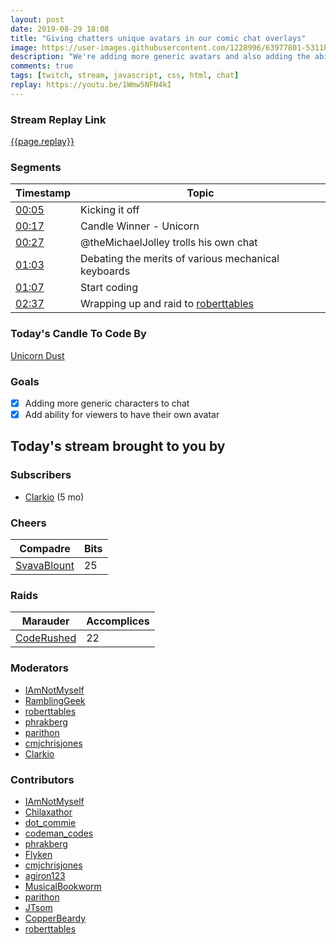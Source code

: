 ```yaml
---
layout: post
date: 2019-08-29 18:08
title: "Giving chatters unique avatars in our comic chat overlays"
image: https://user-images.githubusercontent.com/1228996/63977801-5311b100-ca7a-11e9-8f8c-0fdf51e8c372.png
description: "We're adding more generic avatars and also adding the ability for users to have their own avatar."
comments: true
tags: [twitch, stream, javascript, css, html, chat]
replay: https://youtu.be/1Wmw5NFN4kI
---
```


### Stream Replay Link

[{{page.replay}}]({{page.replay}})

<!--more-->

### Segments

| Timestamp | Topic
| ---       | ---
| [00:05]({{page.replay}}?t=600) | Kicking it off |
| [00:17]({{page.replay}}?t=1055.393) | Candle Winner - Unicorn |
| [00:27]({{page.replay}}?t=1647.11) | @theMichaelJolley trolls his own chat |
| [01:03]({{page.replay}}?t=3804.787) | Debating the merits of various mechanical keyboards |
| [01:07]({{page.replay}}?t=4067.978) | Start coding |
| [02:37]({{page.replay}}?t=9476.977) | Wrapping up and raid to [roberttables](https://twitch.tv/roberttables) |

### Today's Candle To Code By

[Unicorn Dust](https://amzn.to/320cEn1)

### Goals

- [x] Adding more generic characters to chat
- [x] Add ability for viewers to have their own avatar

## Today's stream brought to you by

### Subscribers

- [Clarkio](https://twitch.tv/clarkio) (5 mo)

### Cheers

| Compadre            | Bits        |
| ---                 | ---         |
| [SvavaBlount](https://twitch.tv/svavablount) | 25 |

### Raids

| Marauder            | Accomplices |
| ---                 | ---         |
| [CodeRushed](https://twitch.tv/coderushed) | 22 |

### Moderators

- [IAmNotMyself](https://twitch.tv/iamnotmyself)
- [RamblingGeek](https://twitch.tv/ramblinggeek)
- [roberttables](https://twitch.tv/roberttables)
- [phrakberg](https://twitch.tv/phrakberg)
- [parithon](https://twitch.tv/parithon)
- [cmjchrisjones](https://twitch.tv/cmjchrisjones)
- [Clarkio](https://twitch.tv/clarkio)

### Contributors

- [IAmNotMyself](https://twitch.tv/iamnotmyself)
- [Chilaxathor](https://twitch.tv/chilaxathor)
- [dot_commie](https://twitch.tv/dot_commie)
- [codeman_codes](https://twitch.tv/codeman_codes)
- [phrakberg](https://twitch.tv/phrakberg)
- [Flyken](https://twitch.tv/flyken)
- [cmjchrisjones](https://twitch.tv/cmjchrisjones)
- [agiron123](https://twitch.tv/agiron123)
- [MusicalBookworm](https://twitch.tv/musicalbookworm)
- [parithon](https://twitch.tv/parithon)
- [JTsom](https://twitch.tv/jtsom)
- [CopperBeardy](https://twitch.tv/copperbeardy)
- [roberttables](https://twitch.tv/roberttables)
